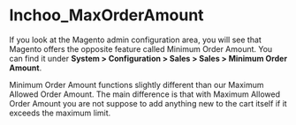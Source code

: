Inchoo_MaxOrderAmount
=====================

If you look at the Magento admin configuration area, you will see that Magento offers the opposite feature called Minimum Order Amount. You can find it under <strong>System > Configuration > Sales > Sales > Minimum Order Amount</strong>.

Minimum Order Amount functions slightly different than our Maximum Allowed Order Amount. The main difference is that with Maximum Allowed Order Amount you are not suppose to add anything new to the cart itself if it exceeds the maximum limit.